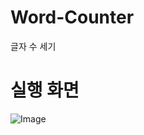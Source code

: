 # Word-Counter
글자 수 세기

# 실행 화면
![Image](https://github.com/user-attachments/assets/51e3c6ce-405b-4f2d-941f-bf9a4c9af488)
